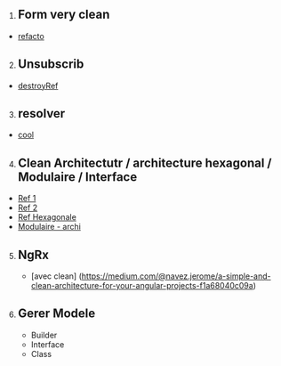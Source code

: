 1. ## Form very clean
- [refacto](https://ujjwal-rajpal96.medium.com/angular-strictly-typed-vs-untyped-forms-e63cded8a228)
2. ## Unsubscrib
  - [destroyRef](https://benlesh.medium.com/rxjs-dont-unsubscribe-6753ed4fda87)
3. ## resolver
  - [cool](https://www.digitalocean.com/community/tutorials/angular-route-resolvers)
4. ## Clean Architectutr / architecture hexagonal / Modulaire / Interface
 - [Ref 1](https://thepragmaticengineer.hashnode.dev/clean-architecture-in-frontend-applications-with-angular)
 - [Ref 2](https://medium.com/taager-tech-blog/clean-architecture-for-angular-applications-b7ab140f0d5a)
 - [Ref Hexagonale](https://dev.to/aurelien_alet/hexagonal-architecture-with-angular-8ll)
 - [Modulaire - archi ](https://angular.fr/modules/structure)
   

5. ## NgRx
   - [avec clean] (https://medium.com/@navez.jerome/a-simple-and-clean-architecture-for-your-angular-projects-f1a68040c09a)
  
6. ## Gerer Modele
   - Builder
   - Interface
   - Class

